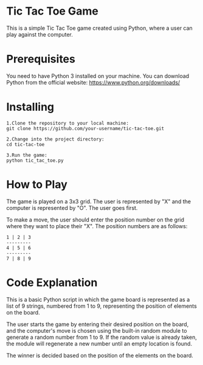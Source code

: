 # Tic Tac Toe Game

This is a simple Tic Tac Toe game created using Python, where a user can play against the computer.

# Prerequisites

You need to have Python 3 installed on your machine. You can download Python from the official website:
https://www.python.org/downloads/

# Installing

    1.Clone the repository to your local machine:
    git clone https://github.com/your-username/tic-tac-toe.git

    2.Change into the project directory:
    cd tic-tac-toe

    3.Run the game:
    python tic_tac_toe.py

# How to Play

The game is played on a 3x3 grid. The user is represented by "X" and the computer is represented by "O". The user goes first.

To make a move, the user should enter the position number on the grid where they want to place their "X". The position numbers are as follows:

    1 | 2 | 3
    ---------
    4 | 5 | 6
    ---------
    7 | 8 | 9


# Code Explanation

This is a basic Python script in which the game board is represented as a list of 9 strings, numbered from 1 to 9, representing the position of elements on the board.

The user starts the game by entering their desired position on the board, and the computer's move is chosen using the built-in random module to generate a random number from 1 to 9. If the random value is already taken, the module will regenerate a new number until an empty location is found.

The winner is decided based on the position of the elements on the board.
